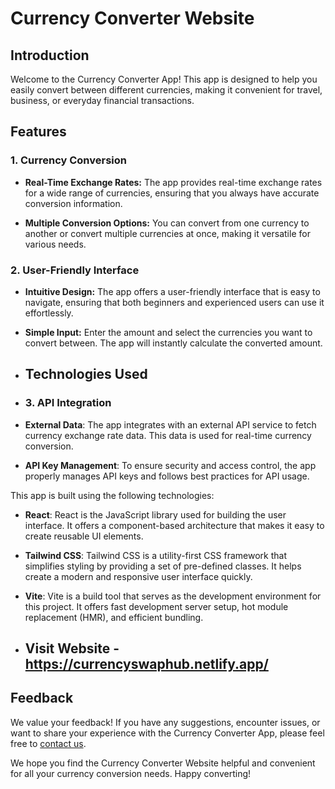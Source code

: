 # Currency Converter Website

## Introduction

Welcome to the Currency Converter App! This app is designed to help you easily convert between different currencies, making it convenient for travel, business, or everyday financial transactions.

## Features

### 1. Currency Conversion

- **Real-Time Exchange Rates:** The app provides real-time exchange rates for a wide range of currencies, ensuring that you always have accurate conversion information.

- **Multiple Conversion Options:** You can convert from one currency to another or convert multiple currencies at once, making it versatile for various needs.

### 2. User-Friendly Interface

- **Intuitive Design:** The app offers a user-friendly interface that is easy to navigate, ensuring that both beginners and experienced users can use it effortlessly.

- **Simple Input:** Enter the amount and select the currencies you want to convert between. The app will instantly calculate the converted amount.

- ## Technologies Used

- ### 3. API Integration

- **External Data**: The app integrates with an external API service to fetch currency exchange rate data. This data is used for real-time currency conversion.

- **API Key Management**: To ensure security and access control, the app properly manages API keys and follows best practices for API usage.

This app is built using the following technologies:

- **React**: React is the JavaScript library used for building the user interface. It offers a component-based architecture that makes it easy to create reusable UI elements.

- **Tailwind CSS**: Tailwind CSS is a utility-first CSS framework that simplifies styling by providing a set of pre-defined classes. It helps create a modern and responsive user interface quickly.

- **Vite**: Vite is a build tool that serves as the development environment for this project. It offers fast development server setup, hot module replacement (HMR), and efficient bundling.

- ## Visit Website - https://currencyswaphub.netlify.app/

## Feedback

We value your feedback! If you have any suggestions, encounter issues, or want to share your experience with the Currency Converter App, please feel free to [contact us](priyanshukr449@gmail.com).

We hope you find the Currency Converter Website helpful and convenient for all your currency conversion needs. Happy converting!
